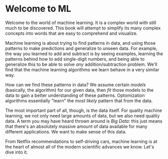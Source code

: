 # Welcome to ML

Welcome to the world of machine learning. It is a complex world with still much to be discovered. This book will attempt to simplify its many complex concepts into words that are easy to comprehend and visualize. 

Machine learning is about trying to find patterns in data, and using those patterns to make predictions and generalize to unseen data. For example, the way you learned to add and subtract is by seeing examples, learning the patterns behind how to add single-digit numbers, and being able to generalize this to be able to solve _any_ addition/subtraction problem. We'll find that the machine learning algorithms we learn behave in a very similar way.

How can we find these patterns in data? We assume certain _models_ (basically, the algorithm) for our given data, then _fit_ those models to the data to gain a better understanding of these patterns. Optomization algorithms essentially "learn" the _most likely_ pattern that from the data. 

The most important part of all, though, is the data itself. For quality machine learning, we not only need large amounts of data, but we also need quality data. A term you may have heard thrown around is _Big Data_: this just means that there's an absolutely massive amount of data available for many different applications. We want to make sense of this data. 

From Netflix recommendations to self-driving cars, machine learning is at the heart of almost all of the modern scientific advances we know. Let's dive into it. 